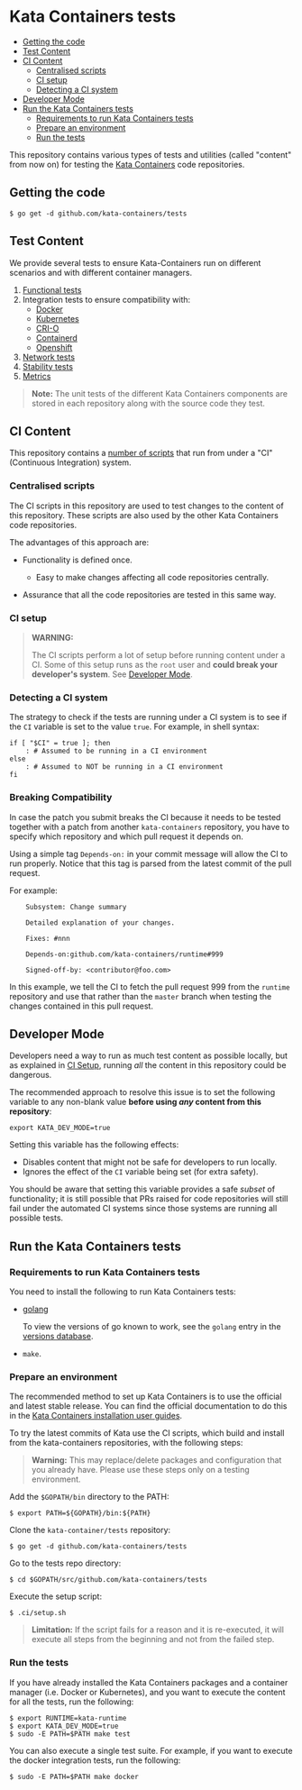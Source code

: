# Kata Containers tests

* [Getting the code](#getting-the-code)
* [Test Content](#test-content)
* [CI Content](#ci-content)
    * [Centralised scripts](#centralised-scripts)
    * [CI setup](#ci-setup)
    * [Detecting a CI system](#detecting-a-ci-system)
* [Developer Mode](#developer-mode)
* [Run the Kata Containers tests](#run-the-kata-containers-tests)
    * [Requirements to run Kata Containers tests](#requirements-to-run-kata-containers-tests)
    * [Prepare an environment](#prepare-an-environment)
    * [Run the tests](#run-the-tests)

This repository contains various types of tests and utilities (called
"content" from now on) for testing the [Kata Containers](https://github.com/kata-containers)
code repositories.

## Getting the code

```
$ go get -d github.com/kata-containers/tests
```

## Test Content

We provide several tests to ensure Kata-Containers run on different scenarios
and with different container managers.

1. [Functional tests](https://github.com/kata-containers/tests/tree/master/functional)
2. Integration tests to ensure compatibility with:
   - [Docker](https://github.com/kata-containers/tests/tree/master/integration/docker)
   - [Kubernetes](https://github.com/kata-containers/tests/tree/master/integration/kubernetes)
   - [CRI-O](https://github.com/kata-containers/tests/tree/master/integration/cri-o)
   - [Containerd](https://github.com/kata-containers/tests/tree/master/integration/containerd)
   - [Openshift](https://github.com/kata-containers/tests/tree/master/integration/openshift)
3. [Network tests](https://github.com/kata-containers/tests/tree/master/integration/network)
4. [Stability tests](https://github.com/kata-containers/tests/tree/master/integration/stability)
5. [Metrics](https://github.com/kata-containers/tests/tree/master/metrics)

> **Note:** The unit tests of the different Kata Containers components are stored in each repository
> along with the source code they test.

## CI Content

This repository contains a [number of scripts](/.ci)
that run from under a "CI" (Continuous Integration) system.

### Centralised scripts

The CI scripts in this repository are used to test changes to the content of
this repository. These scripts are also used by the other Kata Containers code
repositories.

The advantages of this approach are:

- Functionality is defined once.
  - Easy to make changes affecting all code repositories centrally.

- Assurance that all the code repositories are tested in this same way.

### CI setup

> **WARNING:**
>
> The CI scripts perform a lot of setup before running content under a
> CI. Some of this setup runs as the `root` user and **could break your developer's
> system**. See [Developer Mode](#developer-mode).

### Detecting a CI system

The strategy to check if the tests are running under a CI system is to see
if the `CI` variable is set to the value `true`. For example, in shell syntax:

```
if [ "$CI" = true ]; then
    : # Assumed to be running in a CI environment
else
    : # Assumed to NOT be running in a CI environment
fi
```

### Breaking Compatibility

In case the patch you submit breaks the CI because it needs to be tested
together with a patch from another `kata-containers` repository, you have to
specify which repository and which pull request it depends on.

Using a simple tag `Depends-on:` in your commit message will allow the CI to
run properly. Notice that this tag is parsed from the latest commit of the
pull request.

For example:

```
	Subsystem: Change summary

	Detailed explanation of your changes.

	Fixes: #nnn

	Depends-on:github.com/kata-containers/runtime#999

	Signed-off-by: <contributor@foo.com>

```

In this example, we tell the CI to fetch the pull request 999 from the `runtime`
repository and use that rather than the `master` branch when testing the changes
contained in this pull request.

## Developer Mode

Developers need a way to run as much test content as possible locally, but as
explained in [CI Setup](#ci-setup), running *all* the content in this
repository could be dangerous.

The recommended approach to resolve this issue is to set the following variable
to any non-blank value **before using *any* content from this repository**:

```
export KATA_DEV_MODE=true
```

Setting this variable has the following effects:

- Disables content that might not be safe for developers to run locally.
- Ignores the effect of the `CI` variable being set (for extra safety).

You should be aware that setting this variable provides a safe *subset* of
functionality; it is still possible that PRs raised for code repositories will
still fail under the automated CI systems since those systems are running all
possible tests.


## Run the Kata Containers tests

### Requirements to run Kata Containers tests

You need to install the following to run Kata Containers tests:

- [golang](https://golang.org/dl)

  To view the versions of go known to work, see the `golang` entry in the
  [versions database](https://github.com/kata-containers/runtime/blob/master/versions.yaml).

- `make`.

### Prepare an environment

The recommended method to set up Kata Containers is to use the official and latest
stable release. You can find the official documentation to do this in the
[Kata Containers installation user guides](https://github.com/kata-containers/documentation/blob/master/install/README.md).

To try the latest commits of Kata use the CI scripts, which build and install from the
kata-containers repositories, with the following steps:

> **Warning:** This may replace/delete packages and configuration that you already have.
> Please use these steps only on a testing environment.

Add the `$GOPATH/bin` directory to the PATH:
```
$ export PATH=${GOPATH}/bin:${PATH}
```

Clone the `kata-container/tests` repository:
```
$ go get -d github.com/kata-containers/tests
```

Go to the tests repo directory:
```
$ cd $GOPATH/src/github.com/kata-containers/tests
```

Execute the setup script:
```
$ .ci/setup.sh
```
> **Limitation:** If the script fails for a reason and it is re-executed, it will execute
all steps from the beginning and not from the failed step.

### Run the tests

If you have already installed the Kata Containers packages and a container
manager (i.e. Docker or Kubernetes), and you want to execute the content
for all the tests, run the following:

```
$ export RUNTIME=kata-runtime
$ export KATA_DEV_MODE=true
$ sudo -E PATH=$PATH make test
```

You can also execute a single test suite. For example, if you want to execute
the docker integration tests, run the following:
```
$ sudo -E PATH=$PATH make docker
```
